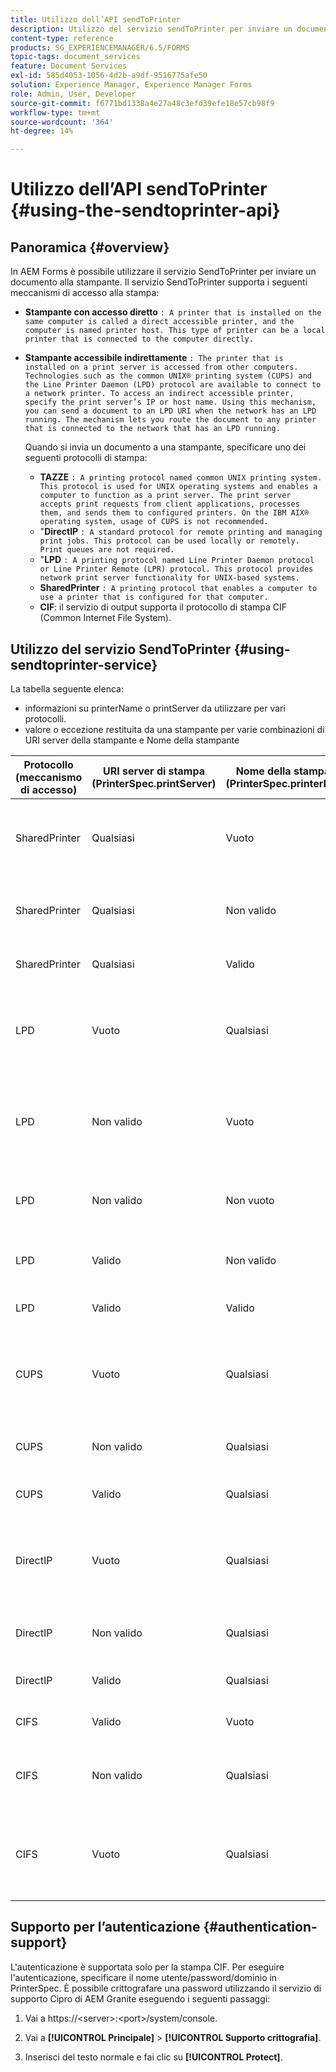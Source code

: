 ```yaml
---
title: Utilizzo dell’API sendToPrinter
description: Utilizzo del servizio sendToPrinter per inviare un documento alla stampante.
content-type: reference
products: SG_EXPERIENCEMANAGER/6.5/FORMS
topic-tags: document_services
feature: Document Services
exl-id: 585d4053-1056-4d2b-a9df-9516775afe50
solution: Experience Manager, Experience Manager Forms
role: Admin, User, Developer
source-git-commit: f6771bd1338a4e27a48c3efd39efe18e57cb98f9
workflow-type: tm+mt
source-wordcount: '364'
ht-degree: 14%

---
```


# Utilizzo dell’API sendToPrinter {#using-the-sendtoprinter-api}

## Panoramica {#overview}

In AEM Forms è possibile utilizzare il servizio SendToPrinter per inviare un documento alla stampante. Il servizio SendToPrinter supporta i seguenti meccanismi di accesso alla stampa:

* **Stampante con accesso diretto** `: A printer that is installed on the same computer is called a direct accessible printer, and the computer is named printer host. This type of printer can be a local printer that is connected to the computer directly.`

* **Stampante accessibile indirettamente** `: The printer that is installed on a print server is accessed from other computers. Technologies such as the common UNIX® printing system (CUPS) and the Line Printer Daemon (LPD) protocol are available to connect to a network printer. To access an indirect accessible printer, specify the print server’s IP or host name. Using this mechanism, you can send a document to an LPD URI when the network has an LPD running. The mechanism lets you route the document to any printer that is connected to the network that has an LPD running.`

  Quando si invia un documento a una stampante, specificare uno dei seguenti protocolli di stampa:

   * **TAZZE** `: A printing protocol named common UNIX printing system. This protocol is used for UNIX operating systems and enables a computer to function as a print server. The print server accepts print requests from client applications, processes them, and sends them to configured printers. On the IBM AIX® operating system, usage of CUPS is not recommended.`
   * &quot;**DirectIP** `: A standard protocol for remote printing and managing print jobs. This protocol can be used locally or remotely. Print queues are not required.`
   * &quot;**LPD** `: A printing protocol named Line Printer Daemon protocol or Line Printer Remote (LPR) protocol. This protocol provides network print server functionality for UNIX-based systems.`
   * **SharedPrinter** `: A printing protocol that enables a computer to use a printer that is configured for that computer.`
   * **CIF**: il servizio di output supporta il protocollo di stampa CIF (Common Internet File System).

## Utilizzo del servizio SendToPrinter {#using-sendtoprinter-service}

La tabella seguente elenca:

* informazioni su printerName o printServer da utilizzare per vari protocolli.
* valore o eccezione restituita da una stampante per varie combinazioni di URI server della stampante e Nome della stampante

| Protocollo (meccanismo di accesso) | URI server di stampa (PrinterSpec.printServer) | Nome della stampante (PrinterSpec.printerName) | Risultato |
|--- |--- |--- |--- |
| SharedPrinter | Qualsiasi | Vuoto | Eccezione: l&#39;argomento obbligatorio sPrinterName non può essere vuoto. |
| SharedPrinter | Qualsiasi | Non valido | Un&#39;eccezione indica che non è possibile trovare la stampante. |
| SharedPrinter | Qualsiasi | Valido | Processo di stampa riuscito. |
| LPD | Vuoto | Qualsiasi | eccezione che indica che l&#39;argomento obbligatorio sPrintServerUri non può essere vuoto. |
| LPD | Non valido | Vuoto | eccezione che indica che l&#39;argomento obbligatorio sPrinterName non può essere vuoto. |
| LPD | Non valido | Non vuoto | eccezione che indica che sPrintServerUri non è stato trovato. |
| LPD | Valido | Non valido | eccezione che indica che la stampante non è stata trovata. |
| LPD | Valido | Valido | Processo di stampa riuscito. |
| CUPS | Vuoto | Qualsiasi | eccezione che indica che l&#39;argomento obbligatorio sPrintServerUri non può essere vuoto. |
| CUPS | Non valido | Qualsiasi | eccezione che indica che la stampante non è stata trovata. |
| CUPS | Valido | Qualsiasi | Processo di stampa riuscito. |
| DirectIP | Vuoto | Qualsiasi | eccezione che indica che l&#39;argomento obbligatorio sPrintServerUri non può essere vuoto. |
| DirectIP | Non valido | Qualsiasi | eccezione che indica che la stampante non è stata trovata. |
| DirectIP | Valido | Qualsiasi | Processo di stampa riuscito. |
| CIFS | Valido | Vuoto | Processo di stampa riuscito. |
| CIFS | Non valido | Qualsiasi | errore sconosciuto durante la stampa con CIF. |
| CIFS | Vuoto | Qualsiasi | eccezione che indica che l&#39;argomento obbligatorio sPrintServerUri non può essere vuoto. |

## Supporto per l’autenticazione {#authentication-support}

L&#39;autenticazione è supportata solo per la stampa CIF. Per eseguire l&#39;autenticazione, specificare il nome utente/password/dominio in PrinterSpec. È possibile crittografare una password utilizzando il servizio di supporto Cipro di AEM Granite eseguendo i seguenti passaggi:

1. Vai a https://&lt;server>:&lt;port>/system/console.

1. Vai a **[!UICONTROL Principale]** > **[!UICONTROL Supporto crittografia]**.

1. Inserisci del testo normale e fai clic su **[!UICONTROL Protect]**.

